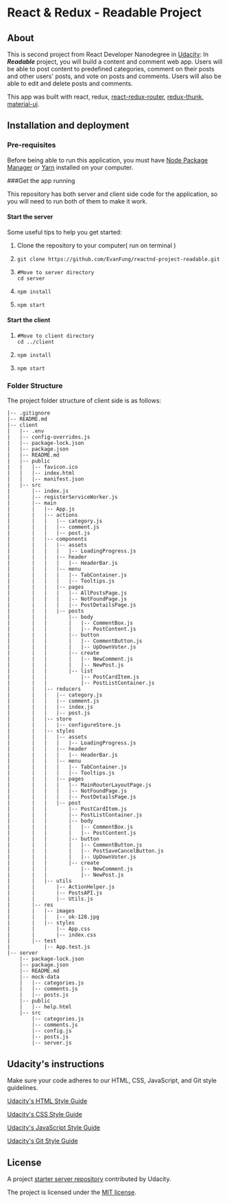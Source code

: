 # React & Redux - Readable Project

## About

This is second project from React Developer Nanodegree in [Udacity](https://www.udacity.com/): In ***Readable*** project, you will build a content and comment web app. Users will be able to post content to predefined categories, comment on their posts and other users' posts, and vote on posts and comments. Users will also be able to edit and delete posts and comments.

This app was built with react, redux, [react-redux-router](https://github.com/reactjs/react-router-redux), [redux-thunk](https://github.com/gaearon/redux-thunk), [material-ui](https://github.com/callemall/material-ui).

## Installation and deployment

### Pre-requisites

Before being able to run this application, you must have [Node Package Manager](https://nodejs.org/en/)  or [Yarn](https://yarnpkg.com/) installed on your computer.

###Get the app running

This repository has both server and client side code for the application, so you will need to run both of them to make it work.



#### Start the server

Some useful tips to help you get started:

1. Clone the repository to your computer( run on terminal )

2. ```
   git clone https://github.com/EvanFung/reactnd-project-readable.git
   ```

3. ```
   #Move to server directory
   cd server
   ```

4. ```
   npm install
   ```

5. ```npm start```

#### Start the client

1. ```
   #Move to client directory
   cd ../client
   ```

2. ```npm install```

3. ```npm start```

### Folder Structure

The project folder structure of client side is as follows:

```  '    |-- config-overrides.js',
|-- .gitignore
|-- README.md
|-- client
|   |-- .env
|   |-- config-overrides.js
|   |-- package-lock.json
|   |-- package.json
|   |-- README.md
|   |-- public
|   |   |-- favicon.ico
|   |   |-- index.html
|   |   |-- manifest.json
|   |-- src
|       |-- index.js
|       |-- registerServiceWorker.js
|       |-- main
|       |   |-- App.js
|       |   |-- actions
|       |   |   |-- category.js
|       |   |   |-- comment.js
|       |   |   |-- post.js
|       |   |-- components
|       |   |   |-- assets
|       |   |   |   |-- LoadingProgress.js
|       |   |   |-- header
|       |   |   |   |-- HeaderBar.js
|       |   |   |-- menu
|       |   |   |   |-- TabContainer.js
|       |   |   |   |-- Tooltips.js
|       |   |   |-- pages
|       |   |   |   |-- AllPostsPage.js
|       |   |   |   |-- NotFoundPage.js
|       |   |   |   |-- PostDetailsPage.js
|       |   |   |-- posts
|       |   |       |-- body
|       |   |       |   |-- CommentBox.js
|       |   |       |   |-- PostContent.js
|       |   |       |-- button
|       |   |       |   |-- CommentButton.js
|       |   |       |   |-- UpDownVoter.js
|       |   |       |-- create
|       |   |       |   |-- NewComment.js
|       |   |       |   |-- NewPost.js
|       |   |       |-- list
|       |   |           |-- PostCardItem.js
|       |   |           |-- PostListContainer.js
|       |   |-- reducers
|       |   |   |-- category.js
|       |   |   |-- comment.js
|       |   |   |-- index.js
|       |   |   |-- post.js
|       |   |-- store
|       |   |   |-- configureStore.js
|       |   |-- styles
|       |   |   |-- assets
|       |   |   |   |-- LoadingProgress.js
|       |   |   |-- header
|       |   |   |   |-- HeaderBar.js
|       |   |   |-- menu
|       |   |   |   |-- TabContainer.js
|       |   |   |   |-- Tooltips.js
|       |   |   |-- pages
|       |   |   |   |-- MainRouterLayoutPage.js
|       |   |   |   |-- NotFoundPage.js
|       |   |   |   |-- PostDetailsPage.js
|       |   |   |-- post
|       |   |       |-- PostCardItem.js
|       |   |       |-- PostListContainer.js
|       |   |       |-- body
|       |   |       |   |-- CommentBox.js
|       |   |       |   |-- PostContent.js
|       |   |       |-- button
|       |   |       |   |-- CommentButton.js
|       |   |       |   |-- PostSaveCancelButton.js
|       |   |       |   |-- UpDownVoter.js
|       |   |       |-- create
|       |   |           |-- NewComment.js
|       |   |           |-- NewPost.js
|       |   |-- utils
|       |       |-- ActionHelper.js
|       |       |-- PostsAPI.js
|       |       |-- Utils.js
|       |-- res
|       |   |-- images
|       |   |   |-- ok-128.jpg
|       |   |-- styles
|       |       |-- App.css
|       |       |-- index.css
|       |-- test
|           |-- App.test.js
|-- server
    |-- package-lock.json
    |-- package.json
    |-- README.md
    |-- mock-data
    |   |-- categories.js
    |   |-- comments.js
    |   |-- posts.js
    |-- public
    |   |-- help.html
    |-- src
        |-- categories.js
        |-- comments.js
        |-- config.js
        |-- posts.js
        |-- server.js

```



## Udacity's instructions

Make sure your code adheres to our HTML, CSS, JavaScript, and Git style guidelines.

[Udacity's HTML Style Guide](http://udacity.github.io/frontend-nanodegree-styleguide/index.html)

[Udacity's CSS Style Guide](http://udacity.github.io/frontend-nanodegree-styleguide/css.html)

[Udacity's JavaScript Style Guide](http://udacity.github.io/frontend-nanodegree-styleguide/javascript.html)

[Udacity's Git Style Guide](https://udacity.github.io/git-styleguide/)



## License

A project [starter server repository](https://github.com/udacity/reactnd-project-readable-starter) contributed by Udacity.

The project is licensed under the [MIT license](license.txt).